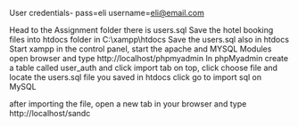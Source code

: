 User credentials- pass=eli  username=eli@email.com


Head to the Assignment folder there is users.sql 
Save the hotel booking files into htdocs folder in C:\xampp\htdocs
Save the users.sql also in htdocs
Start xampp in the control panel, start the apache and MYSQL Modules
open browser and type http://localhost/phpmyadmin
In phpMyadmin create a table called user_auth and click import tab on top, click choose file and locate the users.sql file you saved in htdocs
click go to import sql on MySQL

after importing the file, open a new tab in your browser and type http://localhost/sandc

